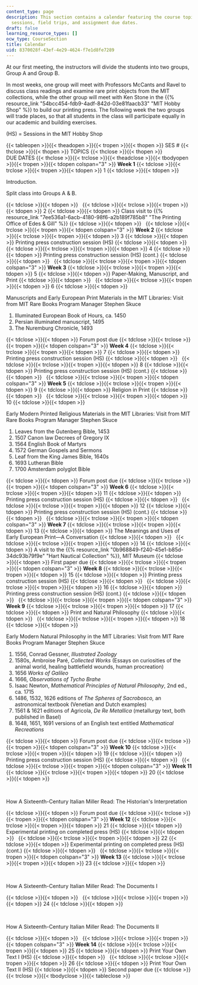 ```yaml
---
content_type: page
description: This section contains a calendar featuring the course topics, hobby shop
  sessions, field trips, and assignment due dates.
draft: false
learning_resource_types: []
ocw_type: CourseSection
title: Calendar
uid: 8370028f-43ef-4e29-4624-f7e1d8fe7289
---
```

At our first meeting, the instructors will divide the students into two groups, Group A and Group B.

In most weeks, one group will meet with Professors McCants and Ravel to discuss class readings and examine rare print objects from the MIT collections, while the other group will meet with Ken Stone in the {{% resource_link "54bcc454-fdb9-4adf-842d-03e81faacb33" "MIT Hobby Shop" %}} to build our printing press. The following week the two groups will trade places, so that all students in the class will participate equally in our academic and building exercises.

(HS) = Sessions in the MIT Hobby Shop

{{< tableopen >}}{{< theadopen >}}{{< tropen >}}{{< thopen >}}
SES #
{{< thclose >}}{{< thopen >}}
TOPICS
{{< thclose >}}{{< thopen >}}
DUE DATES
{{< thclose >}}{{< trclose >}}{{< theadclose >}}{{< tbodyopen >}}{{< tropen >}}{{< tdopen colspan="3" >}}
**Week 1**
{{< tdclose >}}{{< trclose >}}{{< tropen >}}{{< tdopen >}}
1
{{< tdclose >}}{{< tdopen >}}

Introduction.

Split class into Groups A & B.

{{< tdclose >}}{{< tdopen >}}
 
{{< tdclose >}}{{< trclose >}}{{< tropen >}}{{< tdopen >}}
2
{{< tdclose >}}{{< tdopen >}}
Class visit to {{% resource_link "7ee536a1-6acb-4180-98f6-a2b189f785b8" "The Printing Office of Edes & Gill" %}}
{{< tdclose >}}{{< tdopen >}}
 
{{< tdclose >}}{{< trclose >}}{{< tropen >}}{{< tdopen colspan="3" >}}
**Week 2**
{{< tdclose >}}{{< trclose >}}{{< tropen >}}{{< tdopen >}}
3
{{< tdclose >}}{{< tdopen >}}
Printing press construction session (HS)
{{< tdclose >}}{{< tdopen >}}
 
{{< tdclose >}}{{< trclose >}}{{< tropen >}}{{< tdopen >}}
4
{{< tdclose >}}{{< tdopen >}}
Printing press construction session (HS) (cont.)
{{< tdclose >}}{{< tdopen >}}
 
{{< tdclose >}}{{< trclose >}}{{< tropen >}}{{< tdopen colspan="3" >}}
**Week 3**
{{< tdclose >}}{{< trclose >}}{{< tropen >}}{{< tdopen >}}
5
{{< tdclose >}}{{< tdopen >}}
Paper-Making, Manuscript, and Print
{{< tdclose >}}{{< tdopen >}}
 
{{< tdclose >}}{{< trclose >}}{{< tropen >}}{{< tdopen >}}
6
{{< tdclose >}}{{< tdopen >}}

Manuscripts and Early European Print Materials in the MIT Libraries: Visit from MIT Rare Books Program Manager Stephen Skuce

1. Illuminated European Book of Hours, ca. 1450
2. Persian illuminated manuscript, 1495
3. The Nuremburg Chronicle, 1493

{{< tdclose >}}{{< tdopen >}}
Forum post due
{{< tdclose >}}{{< trclose >}}{{< tropen >}}{{< tdopen colspan="3" >}}
**Week 4**
{{< tdclose >}}{{< trclose >}}{{< tropen >}}{{< tdopen >}}
7
{{< tdclose >}}{{< tdopen >}}
Printing press construction session (HS)
{{< tdclose >}}{{< tdopen >}}
 
{{< tdclose >}}{{< trclose >}}{{< tropen >}}{{< tdopen >}}
8
{{< tdclose >}}{{< tdopen >}}
Printing press construction session (HS) (cont.)
{{< tdclose >}}{{< tdopen >}}
 
{{< tdclose >}}{{< trclose >}}{{< tropen >}}{{< tdopen colspan="3" >}}
**Week 5**
{{< tdclose >}}{{< trclose >}}{{< tropen >}}{{< tdopen >}}
9
{{< tdclose >}}{{< tdopen >}}
Religion in Print
{{< tdclose >}}{{< tdopen >}}
 
{{< tdclose >}}{{< trclose >}}{{< tropen >}}{{< tdopen >}}
10
{{< tdclose >}}{{< tdopen >}}

Early Modern Printed Religious Materials in the MIT Libraries: Visit from MIT Rare Books Program Manager Stephen Skuce

1. Leaves from the Gutenberg Bible, 1453
2. 1507 Canon law Decrees of Gregory IX
3. 1564 English Book of Martyrs
4. 1572 German Gospels and Sermons
5. Leaf from the King James Bible, 1640s
6. 1693 Lutheran Bible
7. 1700 Amsterdam polyglot Bible

{{< tdclose >}}{{< tdopen >}}
Forum post due
{{< tdclose >}}{{< trclose >}}{{< tropen >}}{{< tdopen colspan="3" >}}
**Week 6**
{{< tdclose >}}{{< trclose >}}{{< tropen >}}{{< tdopen >}}
11
{{< tdclose >}}{{< tdopen >}}
Printing press construction session (HS)
{{< tdclose >}}{{< tdopen >}}
 
{{< tdclose >}}{{< trclose >}}{{< tropen >}}{{< tdopen >}}
12
{{< tdclose >}}{{< tdopen >}}
Printing press construction session (HS) (cont.)
{{< tdclose >}}{{< tdopen >}}
 
{{< tdclose >}}{{< trclose >}}{{< tropen >}}{{< tdopen colspan="3" >}}
**Week 7**
{{< tdclose >}}{{< trclose >}}{{< tropen >}}{{< tdopen >}}
13
{{< tdclose >}}{{< tdopen >}}
The Meanings and Uses of Early European Print—A Conversation
{{< tdclose >}}{{< tdopen >}}
 
{{< tdclose >}}{{< trclose >}}{{< tropen >}}{{< tdopen >}}
14
{{< tdclose >}}{{< tdopen >}}
A visit to the {{% resource_link "0b968849-f240-45e1-b85d-34dc93b79f9e" "Hart Nautical Collection" %}}, MIT Museum
{{< tdclose >}}{{< tdopen >}}
First paper due
{{< tdclose >}}{{< trclose >}}{{< tropen >}}{{< tdopen colspan="3" >}}
**Week 8**
{{< tdclose >}}{{< trclose >}}{{< tropen >}}{{< tdopen >}}
15
{{< tdclose >}}{{< tdopen >}}
Printing press construction session (HS)
{{< tdclose >}}{{< tdopen >}}
 
{{< tdclose >}}{{< trclose >}}{{< tropen >}}{{< tdopen >}}
16
{{< tdclose >}}{{< tdopen >}}
Printing press construction session (HS) (cont.)
{{< tdclose >}}{{< tdopen >}}
 
{{< tdclose >}}{{< trclose >}}{{< tropen >}}{{< tdopen colspan="3" >}}
**Week 9**
{{< tdclose >}}{{< trclose >}}{{< tropen >}}{{< tdopen >}}
17
{{< tdclose >}}{{< tdopen >}}
Print and Natural Philosophy
{{< tdclose >}}{{< tdopen >}}
 
{{< tdclose >}}{{< trclose >}}{{< tropen >}}{{< tdopen >}}
18
{{< tdclose >}}{{< tdopen >}}

Early Modern Natural Philosophy in the MIT Libraries: Visit from MIT Rare Books Program Manager Stephen Skuce

1. 1556, Conrad Gessner, *Illustrated Zoology*
2. 1580s, Ambroise Paré, *Collected Works* (Essays on curiosities of the animal world, healing battlefield wounds, human procreation)
3. 1656 *Works of Galileo*
4. 1666, *Observations of Tycho Brahe*
5. Isaac Newton, *Mathematical Principles of Natural Philosophy*, 2nd ed., ca. 1715
6. 1486, 1532, 1626 editions of *The Spheres of Sacrobosco,* an astronomical textbook (Venetian and Dutch examples)
7. 1561 & 1621 editions of Agricola, *De Re Metallica* (metallurgy text, both published in Basel)
8. 1648, 1651, 1691 versions of an English text entitled *Mathematical Recreations*

{{< tdclose >}}{{< tdopen >}}
Forum post due
{{< tdclose >}}{{< trclose >}}{{< tropen >}}{{< tdopen colspan="3" >}}
**Week 10**
{{< tdclose >}}{{< trclose >}}{{< tropen >}}{{< tdopen >}}
19
{{< tdclose >}}{{< tdopen >}}
Printing press construction session (HS)
{{< tdclose >}}{{< tdopen >}}
 
{{< tdclose >}}{{< trclose >}}{{< tropen >}}{{< tdopen colspan="3" >}}
**Week 11**
{{< tdclose >}}{{< trclose >}}{{< tropen >}}{{< tdopen >}}
20
{{< tdclose >}}{{< tdopen >}}

 

How A Sixteenth-Century Italian Miller Read: The Historian's Interpretation

{{< tdclose >}}{{< tdopen >}}
Forum post due
{{< tdclose >}}{{< trclose >}}{{< tropen >}}{{< tdopen colspan="3" >}}
**Week 12**
{{< tdclose >}}{{< trclose >}}{{< tropen >}}{{< tdopen >}}
21
{{< tdclose >}}{{< tdopen >}}
Experimental printing on completed press (HS)
{{< tdclose >}}{{< tdopen >}}
 
{{< tdclose >}}{{< trclose >}}{{< tropen >}}{{< tdopen >}}
22
{{< tdclose >}}{{< tdopen >}}
Experimental printing on completed press (HS) (cont.)
{{< tdclose >}}{{< tdopen >}}
 
{{< tdclose >}}{{< trclose >}}{{< tropen >}}{{< tdopen colspan="3" >}}
**Week 13**
{{< tdclose >}}{{< trclose >}}{{< tropen >}}{{< tdopen >}}
23
{{< tdclose >}}{{< tdopen >}}

 

How A Sixteenth-Century Italian Miller Read: The Documents I

{{< tdclose >}}{{< tdopen >}}
 
{{< tdclose >}}{{< trclose >}}{{< tropen >}}{{< tdopen >}}
24
{{< tdclose >}}{{< tdopen >}}

 

How A Sixteenth-Century Italian Miller Read: The Documents II

{{< tdclose >}}{{< tdopen >}}
 
{{< tdclose >}}{{< trclose >}}{{< tropen >}}{{< tdopen colspan="3" >}}
**Week 14**
{{< tdclose >}}{{< trclose >}}{{< tropen >}}{{< tdopen >}}
25
{{< tdclose >}}{{< tdopen >}}
Print Your Own Text I (HS)
{{< tdclose >}}{{< tdopen >}}
 
{{< tdclose >}}{{< trclose >}}{{< tropen >}}{{< tdopen >}}
26
{{< tdclose >}}{{< tdopen >}}
Print Your Own Text II (HS)
{{< tdclose >}}{{< tdopen >}}
Second paper due
{{< tdclose >}}{{< trclose >}}{{< tbodyclose >}}{{< tableclose >}}